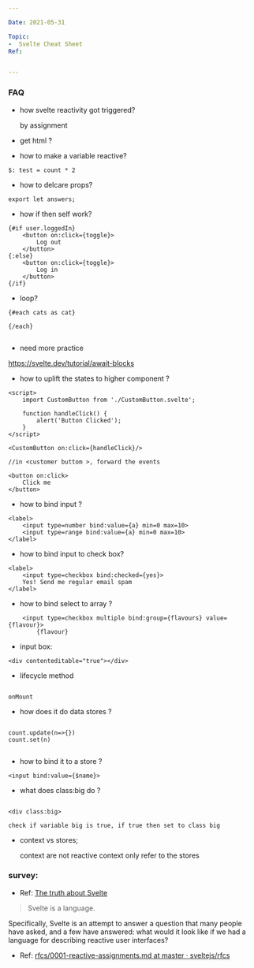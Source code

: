```yaml
---

Date: 2021-05-31

Topic:
-  Svelte Cheat Sheet
Ref:


---
```


### FAQ

* how svelte reactivity got triggered?

    by assignment

* get html ?


* how to make a variable reactive?
```
$: test = count * 2
```

* how to delcare props?

```
export let answers;

```

* how if then self work?
```
{#if user.loggedIn}
	<button on:click={toggle}>
		Log out
	</button>
{:else}
	<button on:click={toggle}>
		Log in
	</button>
{/if}
```

* loop?

```
{#each cats as cat}

{/each}


```


* need more practice

https://svelte.dev/tutorial/await-blocks

* how to uplift the states to higher component ?

```
<script>
	import CustomButton from './CustomButton.svelte';

	function handleClick() {
		alert('Button Clicked');
	}
</script>

<CustomButton on:click={handleClick}/>

//in <customer buttom >, forward the events

<button on:click>
	Click me
</button>
```

* how to bind input ?

```
<label>
	<input type=number bind:value={a} min=0 max=10>
	<input type=range bind:value={a} min=0 max=10>
</label>

```

* how to bind input to check box?

```
<label>
	<input type=checkbox bind:checked={yes}>
	Yes! Send me regular email spam
</label>

```

* how to bind select to array ?

```
	<input type=checkbox multiple bind:group={flavours} value={flavour}>
		{flavour}
```

* input box:

```
<div contenteditable="true"></div>

```

* lifecycle method

```

onMount
```


* how does it do data stores ?

```

count.update(n=>{})
count.set(n)


```

* how to bind it to a store ?

```
<input bind:value={$name}>
```


* what does class:big do ?

```

<div class:big>

check if variable big is true, if true then set to class big

```


* context vs stores;

	context are not reactive
	context only refer to the stores


### survey:

* Ref: [The truth about Svelte](https://gist.github.com/Rich-Harris/0f910048478c2a6505d1c32185b61934)

> Svelte is a language.

Specifically, Svelte is an attempt to answer a question that many people have asked, and a few have answered: what would it look like if we had a language for describing reactive user interfaces?

* Ref: [rfcs/0001-reactive-assignments.md at master · sveltejs/rfcs](https://github.com/sveltejs/rfcs/blob/master/text/0001-reactive-assignments.md)



